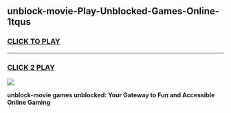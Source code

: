 
## unblock-movie-Play-Unblocked-Games-Online-1tqus
<h3>
<a href="https://premium76.site?title=unblock-movie&ref=25A">CLICK TO PLAY</a></h3>
<hr>

<h3>
<a href="https://premium76.site?title=unblock-movie&ref=25A">CLICK 2 PLAY</a>
  
</h3>

<a href="https://premium76.site?title=unblock-movie&ref=25A"><img src="https://clearcache.store/games.png"></a>


**unblock-movie games unblocked: Your Gateway to Fun and Accessible Online Gaming**
